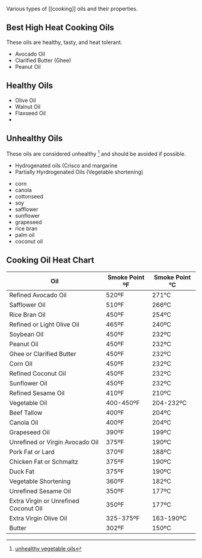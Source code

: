 Various types of [[cooking]] oils and their properties.

## Best High Heat Cooking Oils
These oils are healthy, tasty, and heat tolerant.

- Avocado Oil
- Clarified Butter (Ghee)
- Peanut Oil

## Healthy Oils
- Olive Oil
- Walnut Oil
- Flaxseed Oil
- 

## Unhealthy Oils
These oils are considered unhealthy [^1] and should be avoided if possible. 
* Hydrogenated oils (Crisco and margarine
* Partially Hyrdrogenated Oils (Vegetable shortening)
- corn
- canola
- cottonseed
- soy
- safflower
- sunflower
- grapeseed
- rice bran
- palm oil
- coconut oil

## Cooking Oil Heat Chart

| Oil                                   | Smoke Point ºF | Smoke Point °C |
|---------------------------------------|----------------|----------------|
| Refined Avocado Oil                   | 520ºF          | 271°C          |
| Safflower Oil                         | 510ºF          | 266ºC          |
| Rice Bran Oil                         | 450ºF          | 254ºC          |
| Refined or Light Olive Oil            | 465ºF          | 240ºC          |
| Soybean Oil                           | 450ºF          | 232ºC          |
| Peanut Oil                            | 450ºF          | 232ºC          |
| Ghee or Clarified Butter              | 450ºF          | 232ºC          |
| Corn Oil                              | 450ºF          | 232ºC          |
| Refined Coconut Oil                   | 450ºF          | 232ºC          |
| Sunflower Oil                         | 450ºF          | 232ºC          |
| Refined Sesame Oil                    | 410ºF          | 210ºC          |
| Vegetable Oil                         | 400-450ºF      | 204-232ºC      |
| Beef Tallow                           | 400ºF          | 204ºC          |
| Canola Oil                            | 400ºF          | 204ºC          |
| Grapeseed Oil                         | 390ºF          | 199ºC          |
| Unrefined or Virgin Avocado Oil       | 375ºF          | 190ºC          |
| Pork Fat or Lard                      | 370ºF          | 188ºC          |
| Chicken Fat or Schmaltz               | 375ºF          | 190ºC          |
| Duck Fat                              | 375ºF          | 190ºC          |
| Vegetable Shortening                  | 360ºF          | 182ºC          |
| Unrefined Sesame Oil                  | 350ºF          | 177ºC          |
| Extra Virgin or Unrefined Coconut Oil | 350ºF          | 177ºC          |
| Extra Virgin Olive Oil                | 325-375ºF      | 163-190ºC      |
| Butter                                | 302ºF          | 150ºC          |

[^1]: [unhealthy vegetable oils](https://www.mindbodygreen.com/articles/unhealthy-vegetable-oils)